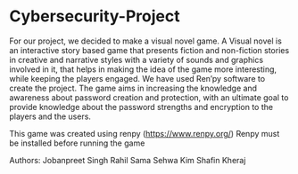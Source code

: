 # Cybersecurity-Project

For our project, we decided to make a visual novel game. 
A Visual novel is an interactive story based game that presents fiction and non-fiction stories in creative and narrative styles with a variety of sounds and graphics involved in it, that helps in making the idea of the game more interesting, while keeping the players engaged. 
We have used Ren’py software to create the project.
The game aims in increasing the knowledge and awareness about password creation and protection, with an ultimate goal to provide knowledge about the password strengths and encryption to the players and the users.

This game was created using renpy (https://www.renpy.org/)
Renpy must be installed before running the game

Authors: 
Jobanpreet Singh
Rahil Sama
Sehwa Kim
Shafin Kheraj

